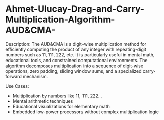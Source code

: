 # Ahmet-Ulucay-Drag-and-Carry-Multiplication-Algorithm-AUD&CMA-

Description:
The AUD&CMA is a digit-wise multiplication method for efficiently computing the product of any integer with repeating-digit numbers such as 11, 111, 222, etc. 
It is particularly useful in mental math, educational tools, and constrained computational environments. 
The algorithm decomposes multiplication into a sequence of digit-wise operations, zero padding, sliding window sums, and a specialized carry-forward mechanism.

Use Cases:
* Multiplication by numbers like 11, 111, 222...
* Mental arithmetic techniques
* Educational visualizations for elementary math
* Embedded low-power processors without complex multiplication logic
